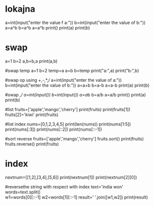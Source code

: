 # lokajna
a=int(input("enter the value f a:"))
b=int(input("enter the value of b:"))
a=a^b
b=a^b
a=a^b
print()
print(a)
print(b)
# swap
a=1
b=2
a,b=b,a
print(a,b)

#swap temp
a=1
b=2
temp=a
a=b
b=temp
print("a:",a)
print("b:",b)

#swap op using +,-,*,/
a=int(input("enter the value of a:"))
b=int(input("enter the value of b:"))
a=a+b
b=a-b
a=a-b
print(a)
print(b)

#swap *,/
a=int(input())
b=int(input())
a=a*b
b=a/b
a=a/b
print()
print(a)
print(b)

#list
fruits=['apple','mango','cherry']
print(fruits)
print(fruits[1])
fruits[2]='kiwi'
print(fruits)

#list index
nums=[0,1,2,3,4,5]
print(len(nums))
print(nums[1:5])
print(nums[:3])
print(nums[::2])
print(nums[::-1])

#sort reverse
fruits=['apple','mango','cherry']
fruits.sort()
print(fruits)
fruits.reverse()
print(fruits)

# index
nextnum=[[1,2],[3,4],[5,6]]
print(nextnum[1])
print(nextnum[2][0])

#reversethe string with respect with index
text='india won'
words=text.split()   
w1=words[0][::-1]
w2=words[1][::-1]
result=' '.join([w1,w2])
print(result)

